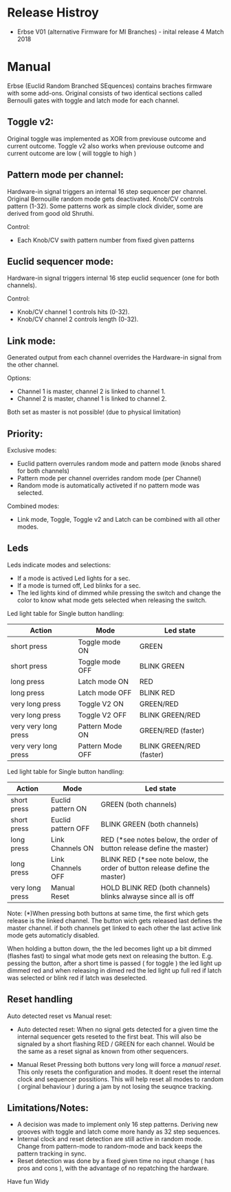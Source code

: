 Release Histroy 
===============
* Erbse V01 (alternative Firmware for MI Branches) - inital release 4 Match 2018

Manual 
======
Erbse (Euclid Random Branched SEquences) contains braches firmware with some add-ons.
Original consists of two identical sections called Bernoulli gates with toggle and latch mode for each channel.

Toggle v2:
-----------
Original toggle was implemented as XOR from previouse outcome and current outcome. 
Toggle v2 also works when previouse outcome and current outcome are low ( will toggle to high ) 

   
Pattern mode per channel:
-------------------------
Hardware-in signal triggers an internal 16 step sequencer per channel. Original Bernouille random mode gets deactivated. Knob/CV controls pattern (1-32). Some patterns work as simple clock divider, some are derived from good old Shruthi.

Control:
* Each Knob/CV swith pattern number from fixed given patterns 

Euclid sequencer mode:
-----------------------
Hardware-in signal triggers internal 16 step euclid sequencer (one for both channels).

Control:
* Knob/CV channel 1 controls hits (0-32).
* Knob/CV channel 2 controls length (0-32).

Link mode:
----------
 Generated output from each channel overrides the Hardware-in signal from the other channel.
 
 Options:
 * Channel 1 is master, channel 2 is linked to channel 1.
 * Channel 2 is master, channel 1 is linked to channel 2.
 
 Both set as master is not possible! (due to physical limitation)

Priority:
----------
Exclusive modes:
* Euclid pattern overrules random mode and pattern mode (knobs shared for both channels)
* Pattern mode per channel overrides random mode (per Channel)
* Random mode is automatically activeted if no pattern mode was selected.

Combined modes:
* Link mode, Toggle, Toggle v2 and Latch can be combined with all other modes. 

Leds
----
Leds indicate modes and selections:
* If a mode is actived Led lights for a sec.
* If a mode is turned off, Led blinks for a sec. 
* The led lights kind of dimmed while pressing the switch and change the color to know what mode gets selected when releasing the switch.

Led light table for Single button handling:

| Action | Mode | Led state |
| --- | --- | --- |
| short press		|		Toggle mode		ON  | GREEN		|
| short press		|		Toggle mode		OFF | BLINK GREEN		|
| long press			|	Latch mode		ON  | RED			|
| long press			|	Latch mode		OFF | BLINK RED			|
| very long press |	Toggle V2		ON  | GREEN/RED		|	
| very long press	|	Toggle V2		OFF | BLINK GREEN/RED |
| very very long press |	Pattern Mode 	ON  | GREEN/RED	(faster)	|
| very very long press	| Pattern Mode 	OFF | BLINK GREEN/RED (faster)|

Led light table for Single button handling:

| Action | Mode | Led state |
| --- | --- | --- |
| short press	 |			Euclid pattern 	ON |  GREEN			(both channels) |
| short press		|		Euclid pattern OFF | BLINK GREEN	(both channels) |
| long press			|	Link Channels 	ON  | RED			(*see notes below, the order of button release define the master) |
| long press			|	Link Channels OFF |  BLINK RED		(*see note below, the order of button release define the master) |
|very long press	|		Manual Reset		| 	HOLD BLINK RED		(both channels) blinks alwayse since all is off |

Note:
(*)When pressing both buttons at same time, the first which gets release is the linked channel. The button wich gets released last defines the master channel. if both channels get linked to each other the last active link mode gets automaticly disabled. 

When holding a button down, the the led becomes light up a bit dimmed (flashes fast) to singal what mode gets next on releasing the button.
E.g. pessing the button, after a short time is passed ( for toggle ) the led light up dimmed red and when releasing in dimed red the led light up full red if latch was selected or blink red if latch was deselected.

Reset handling
------------------
Auto detected reset vs Manual reset:
* Auto detected reset:
When no signal gets detected for a given time the internal sequencer gets reseted to the first beat. 
This will also be signaled by a short flashing RED / GREEN for each channel. 
Would be the same as a reset signal as known from other sequencers. 

* Manual Reset
Pressing both buttons very long will force a *manual reset*. This only resets the configuration and modes.
It doent reset the internal clock and sequencer possitions. This will help reset all modes to random ( orginal behaviour )
during a jam by not losing the seuqnce tracking.

Limitations/Notes:
------------------
* A decision was made to implement only 16 step patterns. Deriving new grooves with toggle and latch come more handy as 32 step sequences.
* Internal clock and reset detection are still active in random mode. Change from pattern-mode to random-mode and back keeps the pattern tracking in sync.
* Reset detection was done by a fixed given time no input change ( has pros and cons ), with the advantage of no repatching the hardware.


Have fun 
Widy
